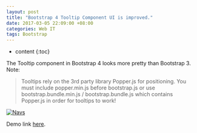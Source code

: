 ```yaml
---
layout: post
title: "Bootstrap 4 Tooltip Component UI is improved."
date: 2017-03-05 22:09:00 +08:00
categories: Web IT
tags: Bootstrap
---
```


* content
{:toc}

The Tooltip component in Bootstrap 4 looks more pretty than Bootstrap 3.  
Note: 
> Tooltips rely on the 3rd party library Popper.js for positioning. You must include popper.min.js before bootstrap.js or use bootstrap.bundle.min.js / bootstrap.bundle.js which contains Popper.js in order for tooltips to work!


[![Navs](https://ejres-1253687085.picgz.myqcloud.com/img/bootstrap/tooltip.png)](https://eastmanjian.cn/js_demo/tiy.jsp?sample=https%3A%2F%2Feastmanjian.cn%2Fbs_demo%2Ftooltip.html) 







Demo link [here](https://eastmanjian.cn/js_demo/tiy.jsp?sample=https%3A%2F%2Feastmanjian.cn%2Fbs_demo%2Ftooltip.html).  
